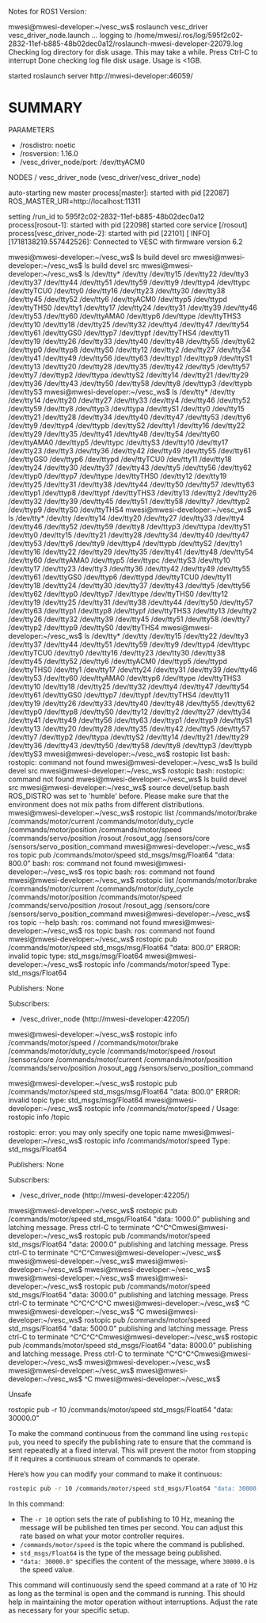 Notes for ROS1 Version:

mwesi@mwesi-developer:~/vesc_ws$ roslaunch vesc_driver vesc_driver_node.launch
... logging to /home/mwesi/.ros/log/595f2c02-2832-11ef-b885-48b02dec0a12/roslaunch-mwesi-developer-22079.log
Checking log directory for disk usage. This may take a while.
Press Ctrl-C to interrupt
Done checking log file disk usage. Usage is <1GB.

started roslaunch server http://mwesi-developer:46059/

SUMMARY
========

PARAMETERS
 * /rosdistro: noetic
 * /rosversion: 1.16.0
 * /vesc_driver_node/port: /dev/ttyACM0

NODES
  /
    vesc_driver_node (vesc_driver/vesc_driver_node)

auto-starting new master
process[master]: started with pid [22087]
ROS_MASTER_URI=http://localhost:11311

setting /run_id to 595f2c02-2832-11ef-b885-48b02dec0a12
process[rosout-1]: started with pid [22098]
started core service [/rosout]
process[vesc_driver_node-2]: started with pid [22101]
[ INFO] [1718138219.557442526]: Connected to VESC with firmware version 6.2


mwesi@mwesi-developer:~/vesc_ws$ ls
build  devel  src
mwesi@mwesi-developer:~/vesc_ws$ ls
build  devel  src
mwesi@mwesi-developer:~/vesc_ws$ ls /dev/tty*
/dev/tty    /dev/tty15  /dev/tty22  /dev/tty3   /dev/tty37  /dev/tty44  /dev/tty51  /dev/tty59  /dev/tty9     /dev/ttyp4  /dev/ttypc  /dev/ttyTCU0
/dev/tty0   /dev/tty16  /dev/tty23  /dev/tty30  /dev/tty38  /dev/tty45  /dev/tty52  /dev/tty6   /dev/ttyACM0  /dev/ttyp5  /dev/ttypd  /dev/ttyTHS0
/dev/tty1   /dev/tty17  /dev/tty24  /dev/tty31  /dev/tty39  /dev/tty46  /dev/tty53  /dev/tty60  /dev/ttyAMA0  /dev/ttyp6  /dev/ttype  /dev/ttyTHS3
/dev/tty10  /dev/tty18  /dev/tty25  /dev/tty32  /dev/tty4   /dev/tty47  /dev/tty54  /dev/tty61  /dev/ttyGS0   /dev/ttyp7  /dev/ttypf  /dev/ttyTHS4
/dev/tty11  /dev/tty19  /dev/tty26  /dev/tty33  /dev/tty40  /dev/tty48  /dev/tty55  /dev/tty62  /dev/ttyp0    /dev/ttyp8  /dev/ttyS0
/dev/tty12  /dev/tty2   /dev/tty27  /dev/tty34  /dev/tty41  /dev/tty49  /dev/tty56  /dev/tty63  /dev/ttyp1    /dev/ttyp9  /dev/ttyS1
/dev/tty13  /dev/tty20  /dev/tty28  /dev/tty35  /dev/tty42  /dev/tty5   /dev/tty57  /dev/tty7   /dev/ttyp2    /dev/ttypa  /dev/ttyS2
/dev/tty14  /dev/tty21  /dev/tty29  /dev/tty36  /dev/tty43  /dev/tty50  /dev/tty58  /dev/tty8   /dev/ttyp3    /dev/ttypb  /dev/ttyS3
mwesi@mwesi-developer:~/vesc_ws$ ls /dev/tty*
/dev/tty    /dev/tty14  /dev/tty20  /dev/tty27  /dev/tty33  /dev/tty4   /dev/tty46  /dev/tty52  /dev/tty59  /dev/tty8     /dev/ttyp3  /dev/ttypa  /dev/ttyS1
/dev/tty0   /dev/tty15  /dev/tty21  /dev/tty28  /dev/tty34  /dev/tty40  /dev/tty47  /dev/tty53  /dev/tty6   /dev/tty9     /dev/ttyp4  /dev/ttypb  /dev/ttyS2
/dev/tty1   /dev/tty16  /dev/tty22  /dev/tty29  /dev/tty35  /dev/tty41  /dev/tty48  /dev/tty54  /dev/tty60  /dev/ttyAMA0  /dev/ttyp5  /dev/ttypc  /dev/ttyS3
/dev/tty10  /dev/tty17  /dev/tty23  /dev/tty3   /dev/tty36  /dev/tty42  /dev/tty49  /dev/tty55  /dev/tty61  /dev/ttyGS0   /dev/ttyp6  /dev/ttypd  /dev/ttyTCU0
/dev/tty11  /dev/tty18  /dev/tty24  /dev/tty30  /dev/tty37  /dev/tty43  /dev/tty5   /dev/tty56  /dev/tty62  /dev/ttyp0    /dev/ttyp7  /dev/ttype  /dev/ttyTHS0
/dev/tty12  /dev/tty19  /dev/tty25  /dev/tty31  /dev/tty38  /dev/tty44  /dev/tty50  /dev/tty57  /dev/tty63  /dev/ttyp1    /dev/ttyp8  /dev/ttypf  /dev/ttyTHS3
/dev/tty13  /dev/tty2   /dev/tty26  /dev/tty32  /dev/tty39  /dev/tty45  /dev/tty51  /dev/tty58  /dev/tty7   /dev/ttyp2    /dev/ttyp9  /dev/ttyS0  /dev/ttyTHS4
mwesi@mwesi-developer:~/vesc_ws$ ls /dev/tty*
/dev/tty    /dev/tty14  /dev/tty20  /dev/tty27  /dev/tty33  /dev/tty4   /dev/tty46  /dev/tty52  /dev/tty59  /dev/tty8     /dev/ttyp3  /dev/ttypa  /dev/ttyS1
/dev/tty0   /dev/tty15  /dev/tty21  /dev/tty28  /dev/tty34  /dev/tty40  /dev/tty47  /dev/tty53  /dev/tty6   /dev/tty9     /dev/ttyp4  /dev/ttypb  /dev/ttyS2
/dev/tty1   /dev/tty16  /dev/tty22  /dev/tty29  /dev/tty35  /dev/tty41  /dev/tty48  /dev/tty54  /dev/tty60  /dev/ttyAMA0  /dev/ttyp5  /dev/ttypc  /dev/ttyS3
/dev/tty10  /dev/tty17  /dev/tty23  /dev/tty3   /dev/tty36  /dev/tty42  /dev/tty49  /dev/tty55  /dev/tty61  /dev/ttyGS0   /dev/ttyp6  /dev/ttypd  /dev/ttyTCU0
/dev/tty11  /dev/tty18  /dev/tty24  /dev/tty30  /dev/tty37  /dev/tty43  /dev/tty5   /dev/tty56  /dev/tty62  /dev/ttyp0    /dev/ttyp7  /dev/ttype  /dev/ttyTHS0
/dev/tty12  /dev/tty19  /dev/tty25  /dev/tty31  /dev/tty38  /dev/tty44  /dev/tty50  /dev/tty57  /dev/tty63  /dev/ttyp1    /dev/ttyp8  /dev/ttypf  /dev/ttyTHS3
/dev/tty13  /dev/tty2   /dev/tty26  /dev/tty32  /dev/tty39  /dev/tty45  /dev/tty51  /dev/tty58  /dev/tty7   /dev/ttyp2    /dev/ttyp9  /dev/ttyS0  /dev/ttyTHS4
mwesi@mwesi-developer:~/vesc_ws$ ls /dev/tty*
/dev/tty    /dev/tty15  /dev/tty22  /dev/tty3   /dev/tty37  /dev/tty44  /dev/tty51  /dev/tty59  /dev/tty9     /dev/ttyp4  /dev/ttypc  /dev/ttyTCU0
/dev/tty0   /dev/tty16  /dev/tty23  /dev/tty30  /dev/tty38  /dev/tty45  /dev/tty52  /dev/tty6   /dev/ttyACM0  /dev/ttyp5  /dev/ttypd  /dev/ttyTHS0
/dev/tty1   /dev/tty17  /dev/tty24  /dev/tty31  /dev/tty39  /dev/tty46  /dev/tty53  /dev/tty60  /dev/ttyAMA0  /dev/ttyp6  /dev/ttype  /dev/ttyTHS3
/dev/tty10  /dev/tty18  /dev/tty25  /dev/tty32  /dev/tty4   /dev/tty47  /dev/tty54  /dev/tty61  /dev/ttyGS0   /dev/ttyp7  /dev/ttypf  /dev/ttyTHS4
/dev/tty11  /dev/tty19  /dev/tty26  /dev/tty33  /dev/tty40  /dev/tty48  /dev/tty55  /dev/tty62  /dev/ttyp0    /dev/ttyp8  /dev/ttyS0
/dev/tty12  /dev/tty2   /dev/tty27  /dev/tty34  /dev/tty41  /dev/tty49  /dev/tty56  /dev/tty63  /dev/ttyp1    /dev/ttyp9  /dev/ttyS1
/dev/tty13  /dev/tty20  /dev/tty28  /dev/tty35  /dev/tty42  /dev/tty5   /dev/tty57  /dev/tty7   /dev/ttyp2    /dev/ttypa  /dev/ttyS2
/dev/tty14  /dev/tty21  /dev/tty29  /dev/tty36  /dev/tty43  /dev/tty50  /dev/tty58  /dev/tty8   /dev/ttyp3    /dev/ttypb  /dev/ttyS3
mwesi@mwesi-developer:~/vesc_ws$ rostopic list
bash: rostopic: command not found
mwesi@mwesi-developer:~/vesc_ws$ ls
build  devel  src
mwesi@mwesi-developer:~/vesc_ws$ rostopic
bash: rostopic: command not found
mwesi@mwesi-developer:~/vesc_ws$ ls
build  devel  src
mwesi@mwesi-developer:~/vesc_ws$ source devel/setup.bash 
ROS_DISTRO was set to 'humble' before. Please make sure that the environment does not mix paths from different distributions.
mwesi@mwesi-developer:~/vesc_ws$ rostopic list
/commands/motor/brake
/commands/motor/current
/commands/motor/duty_cycle
/commands/motor/position
/commands/motor/speed
/commands/servo/position
/rosout
/rosout_agg
/sensors/core
/sensors/servo_position_command
mwesi@mwesi-developer:~/vesc_ws$ ros topic pub /commands/motor/speed std_msgs/msg/Float64 "data: 800.0"
bash: ros: command not found
mwesi@mwesi-developer:~/vesc_ws$ ros topic
bash: ros: command not found
mwesi@mwesi-developer:~/vesc_ws$ rostopic list
/commands/motor/brake
/commands/motor/current
/commands/motor/duty_cycle
/commands/motor/position
/commands/motor/speed
/commands/servo/position
/rosout
/rosout_agg
/sensors/core
/sensors/servo_position_command
mwesi@mwesi-developer:~/vesc_ws$ ros topic --help
bash: ros: command not found
mwesi@mwesi-developer:~/vesc_ws$ ros topic 
bash: ros: command not found
mwesi@mwesi-developer:~/vesc_ws$ rostopic pub /commands/motor/speed std_msgs/msg/Float64 "data: 800.0"
ERROR: invalid topic type: std_msgs/msg/Float64
mwesi@mwesi-developer:~/vesc_ws$ rostopic info /commands/motor/speed
Type: std_msgs/Float64

Publishers: None

Subscribers: 
 * /vesc_driver_node (http://mwesi-developer:42205/)


mwesi@mwesi-developer:~/vesc_ws$ rostopic info /commands/motor/speed /
/commands/motor/brake            /commands/motor/duty_cycle       /commands/motor/speed            /rosout                          /sensors/core
/commands/motor/current          /commands/motor/position         /commands/servo/position         /rosout_agg                      /sensors/servo_position_command


mwesi@mwesi-developer:~/vesc_ws$ rostopic pub /commands/motor/speed std_msgs/msg/Float64 "data: 800.0"
ERROR: invalid topic type: std_msgs/msg/Float64
mwesi@mwesi-developer:~/vesc_ws$ rostopic info /commands/motor/speed /
Usage: rostopic info /topic

rostopic: error: you may only specify one topic name
mwesi@mwesi-developer:~/vesc_ws$ rostopic info /commands/motor/speed 
Type: std_msgs/Float64

Publishers: None

Subscribers: 
 * /vesc_driver_node (http://mwesi-developer:42205/)


mwesi@mwesi-developer:~/vesc_ws$ rostopic pub /commands/motor/speed std_msgs/Float64 "data: 1000.0" 
publishing and latching message. Press ctrl-C to terminate
^C^C^Cmwesi@mwesi-developer:~/vesc_ws$ rostopic pub /commands/motor/speed std_msgs/Float64 "data: 2000.0" 
publishing and latching message. Press ctrl-C to terminate
^C^C^Cmwesi@mwesi-developer:~/vesc_ws$ 
mwesi@mwesi-developer:~/vesc_ws$ 
mwesi@mwesi-developer:~/vesc_ws$ 
mwesi@mwesi-developer:~/vesc_ws$ 
mwesi@mwesi-developer:~/vesc_ws$ 
mwesi@mwesi-developer:~/vesc_ws$ rostopic pub /commands/motor/speed std_msgs/Float64 "data: 3000.0" 
publishing and latching message. Press ctrl-C to terminate
^C^C^C^C^C
mwesi@mwesi-developer:~/vesc_ws$ ^C
mwesi@mwesi-developer:~/vesc_ws$ ^C
mwesi@mwesi-developer:~/vesc_ws$ rostopic pub /commands/motor/speed std_msgs/Float64 "data: 5000.0" 
publishing and latching message. Press ctrl-C to terminate
^C^C^C^Cmwesi@mwesi-developer:~/vesc_ws$ rostopic pub /commands/motor/speed std_msgs/Float64 "data: 8000.0" 
publishing and latching message. Press ctrl-C to terminate
^C^C^C^Cmwesi@mwesi-developer:~/vesc_ws$ 
mwesi@mwesi-developer:~/vesc_ws$ 
mwesi@mwesi-developer:~/vesc_ws$ 
mwesi@mwesi-developer:~/vesc_ws$ ^C
mwesi@mwesi-developer:~/vesc_ws$ 

Unsafe 


rostopic pub -r 10 /commands/motor/speed std_msgs/Float64 "data: 30000.0"

To make the command continuous from the command line using `rostopic pub`, you need to specify the publishing rate to ensure that the command is sent repeatedly at a fixed interval. This will prevent the motor from stopping if it requires a continuous stream of commands to operate.

Here’s how you can modify your command to make it continuous:

```bash
rostopic pub -r 10 /commands/motor/speed std_msgs/Float64 "data: 30000.0"
```

In this command:
- The `-r 10` option sets the rate of publishing to 10 Hz, meaning the message will be published ten times per second. You can adjust this rate based on what your motor controller requires.
- `/commands/motor/speed` is the topic where the command is published.
- `std_msgs/Float64` is the type of the message being published.
- `"data: 30000.0"` specifies the content of the message, where `30000.0` is the speed value.

This command will continuously send the speed command at a rate of 10 Hz as long as the terminal is open and the command is running. This should help in maintaining the motor operation without interruptions. Adjust the rate as necessary for your specific setup.
